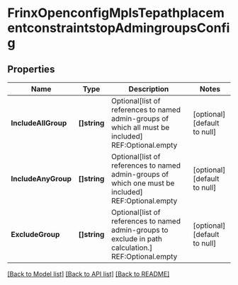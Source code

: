 # FrinxOpenconfigMplsTepathplacementconstraintstopAdmingroupsConfig

## Properties
Name | Type | Description | Notes
------------ | ------------- | ------------- | -------------
**IncludeAllGroup** | **[]string** | Optional[list of references to named admin-groups of which all must be included] REF:Optional.empty | [optional] [default to null]
**IncludeAnyGroup** | **[]string** | Optional[list of references to named admin-groups of which one must be included] REF:Optional.empty | [optional] [default to null]
**ExcludeGroup** | **[]string** | Optional[list of references to named admin-groups to exclude in path calculation.] REF:Optional.empty | [optional] [default to null]

[[Back to Model list]](../README.md#documentation-for-models) [[Back to API list]](../README.md#documentation-for-api-endpoints) [[Back to README]](../README.md)



